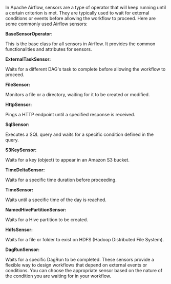 In Apache Airflow, sensors are a type of operator that will keep running until a certain criterion is met. 
They are typically used to wait for external conditions or events before allowing the workflow to proceed. 
Here are some commonly used Airflow sensors:

**BaseSensorOperator:**

This is the base class for all sensors in Airflow. It provides the common functionalities and attributes for sensors.

**ExternalTaskSensor:**

Waits for a different DAG's task to complete before allowing the workflow to proceed.

**FileSensor:**

Monitors a file or a directory, waiting for it to be created or modified.

**HttpSensor:**

Pings a HTTP endpoint until a specified response is received.

**SqlSensor:**

Executes a SQL query and waits for a specific condition defined in the query.

**S3KeySensor:**

Waits for a key (object) to appear in an Amazon S3 bucket.

**TimeDeltaSensor:**

Waits for a specific time duration before proceeding.

**TimeSensor:**

Waits until a specific time of the day is reached.

**NamedHivePartitionSensor:**

Waits for a Hive partition to be created.

**HdfsSensor:**

Waits for a file or folder to exist on HDFS (Hadoop Distributed File System).

**DagRunSensor:**

Waits for a specific DagRun to be completed.
These sensors provide a flexible way to design workflows that depend on external events or conditions. You can choose the appropriate sensor based on the nature of the condition you are waiting for in your workflow.